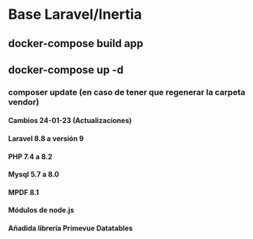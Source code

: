 # Base Laravel/Inertia

## docker-compose build app

## docker-compose up -d

### composer update (en caso de tener que regenerar la carpeta vendor)

#### Cambios 24-01-23 (Actualizaciones)
#### Laravel 8.8 a versión 9
#### PHP 7.4 a 8.2
#### Mysql 5.7 a 8.0
#### MPDF 8.1
#### Módulos de node.js
#### Añadida librería Primevue Datatables
